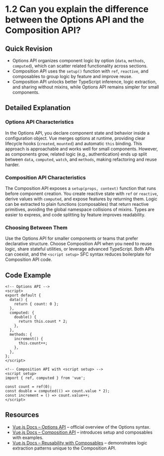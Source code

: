 # 1.2 Can you explain the difference between the Options API and the Composition API?

## Quick Revision
- Options API organizes component logic by option (`data`, `methods`, `computed`), which can scatter related functionality across sections.
- Composition API uses the `setup()` function with `ref`, `reactive`, and composables to group logic by feature and improve reuse.
- Composition API unlocks better TypeScript inference, logic extraction, and sharing without mixins, while Options API remains simpler for small components.

## Detailed Explanation
### Options API Characteristics
In the Options API, you declare component state and behavior inside a configuration object. Vue merges options at runtime, providing clear lifecycle hooks (`created`, `mounted`) and automatic `this` binding. This approach is approachable and works well for small components. However, as components grow, related logic (e.g., authentication) ends up split between `data`, `computed`, `watch`, and `methods`, making refactoring and reuse harder.

### Composition API Characteristics
The Composition API exposes a `setup(props, context)` function that runs before component creation. You create reactive state with `ref` or `reactive`, derive values with `computed`, and expose features by returning them. Logic can be extracted to plain functions (composables) that return reactive primitives, avoiding the global namespace collisions of mixins. Types are easier to express, and code splitting by feature improves readability.

### Choosing Between Them
Use the Options API for smaller components or teams that prefer declarative structure. Choose Composition API when you need to reuse logic, share stateful utilities, or leverage advanced TypeScript. Both APIs can coexist, and the `<script setup>` SFC syntax reduces boilerplate for Composition API code.

## Code Example
```vue
<!-- Options API -->
<script>
export default {
  data() {
    return { count: 0 };
  },
  computed: {
    double() {
      return this.count * 2;
    },
  },
  methods: {
    increment() {
      this.count++;
    },
  },
};
</script>

<!-- Composition API with <script setup> -->
<script setup>
import { ref, computed } from 'vue';

const count = ref(0);
const double = computed(() => count.value * 2);
const increment = () => count.value++;
</script>
```

## Resources
- [Vue.js Docs – Options API](https://vuejs.org/guide/introduction.html#the-options-api) – official overview of the Options syntax.
- [Vue.js Docs – Composition API](https://vuejs.org/guide/introduction.html#the-composition-api) – introduces setup and composables with examples.
- [Vue.js Docs – Reusability with Composables](https://vuejs.org/guide/reusability/composables.html) – demonstrates logic extraction patterns unique to the Composition API.
